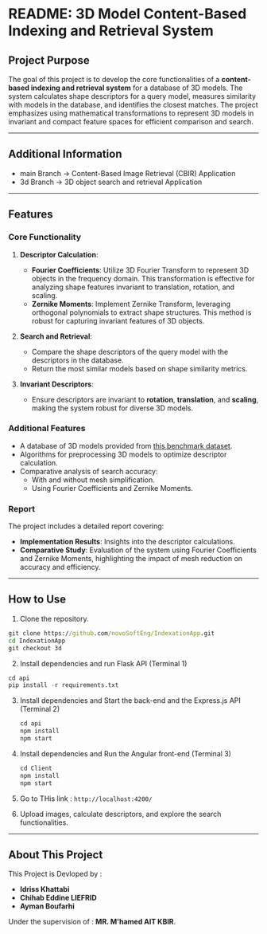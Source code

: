 # README: 3D Model Content-Based Indexing and Retrieval System

## Project Purpose

The goal of this project is to develop the core functionalities of a **content-based indexing and retrieval system** for a database of 3D models. The system calculates shape descriptors for a query model, measures similarity with models in the database, and identifies the closest matches. The project emphasizes using mathematical transformations to represent 3D models in invariant and compact feature spaces for efficient comparison and search.

---

## Additional Information

- main Branch -> Content-Based Image Retrieval (CBIR) Application
- 3d Branch -> 3D object search and retrieval Application

---

## Features

### Core Functionality

1. **Descriptor Calculation**:
   - **Fourier Coefficients**: Utilize 3D Fourier Transform to represent 3D objects in the frequency domain. This transformation is effective for analyzing shape features invariant to translation, rotation, and scaling.
   - **Zernike Moments**: Implement Zernike Transform, leveraging orthogonal polynomials to extract shape structures. This method is robust for capturing invariant features of 3D objects.

2. **Search and Retrieval**:
   - Compare the shape descriptors of the query model with the descriptors in the database.
   - Return the most similar models based on shape similarity metrics.

3. **Invariant Descriptors**:
   - Ensure descriptors are invariant to **rotation**, **translation**, and **scaling**, making the system robust for diverse 3D models.

### Additional Features

- A database of 3D models provided from [this benchmark dataset](http://www.ipet.gr/~akoutsou/benchmark/).
- Algorithms for preprocessing 3D models to optimize descriptor calculation.
- Comparative analysis of search accuracy:
  - With and without mesh simplification.
  - Using Fourier Coefficients and Zernike Moments.

### Report

The project includes a detailed report covering:

- **Implementation Results**: Insights into the descriptor calculations.
- **Comparative Study**: Evaluation of the system using Fourier Coefficients and Zernike Moments, highlighting the impact of mesh reduction on accuracy and efficiency.

---

## How to Use

1. Clone the repository.

``` cmd
git clone https://github.com/novoSoftEng/IndexationApp.git
cd IndexationApp
git checkout 3d
```

2. Install dependencies and run Flask API (Terminal 1)

``` py
cd api
pip install -r requirements.txt
```

3. Install dependencies and Start the back-end and the Express.js API (Terminal 2)

   ``` py
   cd api
   npm install
   npm start
   ```

4. Install dependencies and Run the Angular front-end (Terminal 3)

   ``` py
   cd Client
   npm install
   npm start
   ```

5. Go to THis link : `http://localhost:4200/`

6. Upload images, calculate descriptors, and explore the search functionalities.

---

## About This Project

This Project is Devloped by :

- **Idriss Khattabi**
- **Chihab Eddine LIEFRID**
- **Ayman Boufarhi**

Under the supervision of : **MR. M'hamed AIT KBIR**.